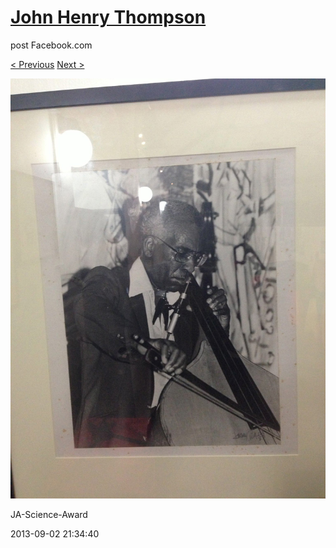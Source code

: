 # [John Henry Thompson](../README.md)
post Facebook.com

[< Previous](2013-09-02-18.md) [Next >](2013-09-02-20.md)

[![](../media/2013-09-02/JA-Science-Award-8.jpg)](../README.md)

JA-Science-Award

2013-09-02 21:34:40